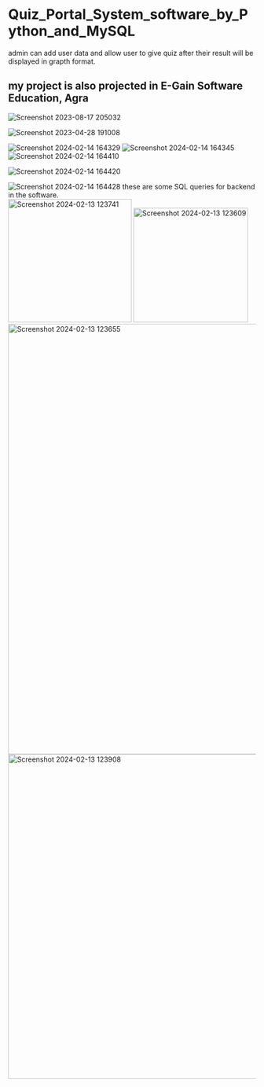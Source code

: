 # Quiz_Portal_System_software_by_Python_and_MySQL
admin can add user data and allow user to give quiz after their result will be displayed in grapth format.

<h2>my project is also projected in E-Gain Software Education, Agra</h2>

![Screenshot 2023-08-17 205032](https://github.com/saarim95/Quiz-Portal-Software-by-using-Python-and-MySQL/assets/140258820/572d7eef-d3b2-4414-a796-494022c72e9e)


![Screenshot 2023-04-28 191008](https://github.com/saarim95/Quiz-Portal-Software-by-using-Python-and-MySQL/assets/140258820/e906e7b5-c433-4b29-b60d-915448f794ad)


![Screenshot 2024-02-14 164329](https://github.com/saarim95/Quiz-Portal-Software-by-using-Python-and-MySQL/assets/140258820/92ca2622-dbab-4d5f-ae41-b21ce6e236ac)
![Screenshot 2024-02-14 164345](https://github.com/saarim95/Quiz-Portal-Software-by-using-Python-and-MySQL/assets/140258820/83479c49-57be-4c59-bfbc-92ac0b64c6f0)
![Screenshot 2024-02-14 164410](https://github.com/saarim95/Quiz-Portal-Software-by-using-Python-and-MySQL/assets/140258820/19043061-e542-443c-a090-b1432160aa61)

![Screenshot 2024-02-14 164420](https://github.com/saarim95/Quiz-Portal-Software-by-using-Python-and-MySQL/assets/140258820/33069fed-0273-4c69-b71f-54ce9217d508)


![Screenshot 2024-02-14 164428](https://github.com/saarim95/Quiz-Portal-Software-by-using-Python-and-MySQL/assets/140258820/346eefe9-5a07-41a4-b482-bbd4a2360b85)
these are some SQL queries for backend in the software. <br>
<img width="251" alt="Screenshot 2024-02-13 123741" src="https://github.com/saarim95/Quiz-Portal-Software-by-using-Python-and-MySQL/assets/140258820/d2ce0790-3354-45a6-be71-fd81cc0cfee7">
<img width="233" alt="Screenshot 2024-02-13 123609" src="https://github.com/saarim95/Quiz-Portal-Software-by-using-Python-and-MySQL/assets/140258820/52b73cb0-fa53-420d-bfb3-d8197f781a7e">
<img width="876" alt="Screenshot 2024-02-13 123655" src="https://github.com/saarim95/Quiz-Portal-Software-by-using-Python-and-MySQL/assets/140258820/8a8bc445-e821-4b28-a539-744e3ba72f88">
<img width="661" alt="Screenshot 2024-02-13 123908" src="https://github.com/saarim95/Quiz-Portal-Software-by-using-Python-and-MySQL/assets/140258820/e56c1f56-a7f2-4772-be51-cfa2fe12c860">
